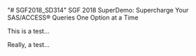 "# SGF2018_SD314" 
SGF 2018 SuperDemo: Supercharge Your SAS/ACCESS® Queries One Option at a Time

This is a test...

Really, a test...
